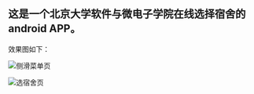 ## 这是一个北京大学软件与微电子学院在线选择宿舍的android APP。

效果图如下：

![侧滑菜单页]({{site.baseurl}}//360%E6%88%AA%E5%9B%BE20171125223512816.jpg)

![选宿舍页]({{site.baseurl}}//360%E6%88%AA%E5%9B%BE20171125223127733.jpg)

